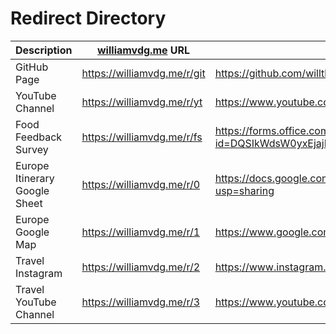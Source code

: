 # Redirect Directory

| Description                   | [williamvdg.me](https://williamvdg.me/) URL | Destination URL                                                                                      |
| ----------------------------- | ------------------------------------------- | ---------------------------------------------------------------------------------------------------- |
| GitHub Page                   | https://williamvdg.me/r/git                 | https://github.com/willtheorangeguy                                                                  |
| YouTube Channel               | https://williamvdg.me/r/yt                  | https://www.youtube.com/channel/UCp5GmwR8IX0lhTRDMMJYoWQ                                             |
| Food Feedback Survey          | https://williamvdg.me/r/fs                  | https://forms.office.com/Pages/ResponsePage.aspx?id=DQSIkWdsW0yxEjajBLZtrQAAAAAAAAAAAAN__thJ1zVUMUs3MUVTUTZYQjlLTERRQkhRUDlDSjlURS4u |                                           |
| Europe Itinerary Google Sheet | https://williamvdg.me/r/0                   | https://docs.google.com/spreadsheets/d/1mZzrgzYW84rOZKpvs_pZXHibZTIHY53jOYyObZT6igM/edit?usp=sharing |
| Europe Google Map             | https://williamvdg.me/r/1                   | https://www.google.com/maps/d/edit?mid=1OmGlmMx1KYtq3aLJvNeSuMFlK5Yyes4&usp=sharing                  |
| Travel Instagram              | https://williamvdg.me/r/2                   | https://www.instagram.com/danielaandwill/                                                            |
| Travel YouTube Channel        | https://williamvdg.me/r/3                   | https://www.youtube.com/channel/UC9z3FOWM2s2dVfbwsJfo9lg                                             |
